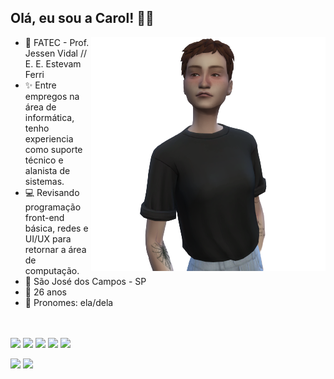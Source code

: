 ## Olá, eu sou a Carol! 🖐🏻

<img align="right" src="https://github.com/cdepaula/cdepaula/blob/main/pic.png">

- 🧠 FATEC - Prof. Jessen Vidal // E. E. Estevam Ferri<br>
- ✨ Entre empregos na área de informática, tenho experiencia como suporte técnico e alanista de sistemas.<br>
- 💻 Revisando programação front-end básica, redes e UI/UX para retornar a área de computação.<br>
- 📍  São José dos Campos - SP<br>
- 🌱 26 anos<br>
- 🌈 Pronomes: ela/dela<br><br><br>


<img  margin-left="10px" width ="25px" src="https://cdn.jsdelivr.net/gh/devicons/devicon/icons/html5/html5-plain.svg" /> <img width ="25px" src="https://cdn.jsdelivr.net/gh/devicons/devicon/icons/css3/css3-plain.svg" /> <img width ="25px" src="https://cdn.jsdelivr.net/gh/devicons/devicon/icons/javascript/javascript-plain.svg" /> <img width ="25px" src="https://cdn.jsdelivr.net/gh/devicons/devicon/icons/nodejs/nodejs-plain.svg" /> <img width ="25px" src="https://cdn.jsdelivr.net/gh/devicons/devicon/icons/php/php-plain.svg" /><br>

<a href="https://www.youtube.com/https://www.youtube.com/@gumsandvamps/channels" target="_blank"><img src="https://img.shields.io/badge/YouTube-FF0000?style=for-the-badge&logo=youtube&logoColor=white" target="_blank"></a>
<a href="https://instagram.com/https://www.instagram.com/gumsandvamps/" target="_blank"><img src="https://img.shields.io/badge/-Instagram-%23E4405F?style=for-the-badge&logo=instagram&logoColor=white" target="_blank"></a>
